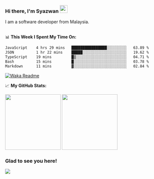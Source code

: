### Hi there, I'm Syazwan <img src="https://media.giphy.com/media/hvRJCLFzcasrR4ia7z/giphy.gif" width="25px">
I am a software developer from Malaysia.
<br/><br/>

📊 **This Week I Spent My Time On:**
<!--START_SECTION:waka-->

```txt
JavaScript    4 hrs 29 mins   ████████████████░░░░░░░░░   63.89 %
JSON          1 hr 22 mins    █████░░░░░░░░░░░░░░░░░░░░   19.62 %
TypeScript    19 mins         █▒░░░░░░░░░░░░░░░░░░░░░░░   04.71 %
Bash          15 mins         █░░░░░░░░░░░░░░░░░░░░░░░░   03.78 %
Markdown      11 mins         ▓░░░░░░░░░░░░░░░░░░░░░░░░   02.84 %
```

<!--END_SECTION:waka-->
[![Waka Readme](https://github.com/syazwanz/syazwanz/actions/workflows/wakatime.yml/badge.svg)](https://github.com/syazwanz/syazwanz/actions/workflows/wakatime.yml)

📈 **My GitHub Stats:**

<p>
  <img height="180em" src="https://github-readme-stats.vercel.app/api?username=syazwanz&show_icons=true&hide_border=false&&count_private=true&include_all_commits=true" />
  <img height="180em" src="https://github-readme-stats.vercel.app/api/top-langs/?username=syazwanz&exclude_repo=KNN-Image-Classification&show_icons=true&hide_border=false&layout=compact&langs_count=8"/>
</p>

### Glad to see you here!
![](https://visitor-badge.glitch.me/badge?page_id=syazwanz.syazwanz)
